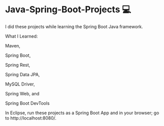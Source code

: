 # Java-Spring-Boot-Projects 💻

I did these projects while learning the Spring Boot Java framework.

What I Learned:

Maven,

Spring Boot,

Spring Rest,

Spring Data JPA,

MySQL Driver,

Spring Web, and

Spring Boot DevTools


In Eclipse, run these projects as a Spring Boot App and in your browser; go to http://localhost:8080/.
